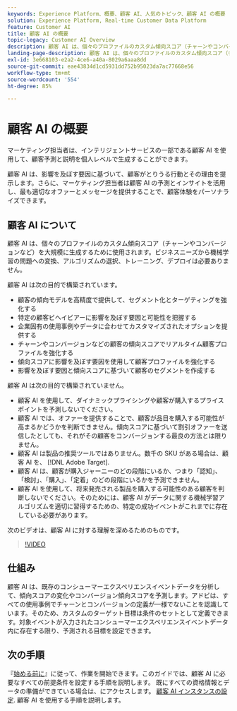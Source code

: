 ```yaml
---
keywords: Experience Platform、概要、顧客 AI、人気のトピック、顧客 AI の概要
solution: Experience Platform, Real-time Customer Data Platform
feature: Customer AI
title: 顧客 AI の概要
topic-legacy: Customer AI Overview
description: 顧客 AI は、個々のプロファイルのカスタム傾向スコア（チャーンやコンバージョンなど）を大規模に生成するために使用されます。ビジネスニーズから機械学習の問題への変換、アルゴリズムの選択、トレーニング、デプロイは必要ありません。
landing-page-description: 顧客 AI は、個々のプロファイルのカスタム傾向スコア（チャーンやコンバージョンなど）を大規模に生成するために使用されます。
exl-id: 3e668103-e2a2-4ce6-a40a-8029a6aaa8dd
source-git-commit: eae43834d1cd5931dd752b95023da7ac77668e56
workflow-type: tm+mt
source-wordcount: '554'
ht-degree: 85%

---
```



# 顧客 AI の概要

マーケティング担当者は、インテリジェントサービスの一部である顧客 AI を使用して、顧客予測と説明を個人レベルで生成することができます。

顧客 AI は、影響を及ぼす要因に基づいて、顧客がとりうる行動とその理由を提示します。さらに、マーケティング担当者は顧客 AI の予測とインサイトを活用し、最も適切なオファーとメッセージを提供することで、顧客体験をパーソナライズできます。

## 顧客 AI について

顧客 AI は、個々のプロファイルのカスタム傾向スコア（チャーンやコンバージョンなど）を大規模に生成するために使用されます。ビジネスニーズから機械学習の問題への変換、アルゴリズムの選択、トレーニング、デプロイは必要ありません。

顧客 AI は次の目的で構築されています。

- 顧客の傾向モデルを高精度で提供して、セグメント化とターゲティングを強化する
- 特定の顧客ビヘイビアーに影響を及ぼす要因と可能性を把握する
- 企業固有の使用事例やデータに合わせてカスタマイズされたオプションを提供する
- チャーンやコンバージョンなどの顧客の傾向スコアでリアルタイム顧客プロファイルを強化する
- 傾向スコアに影響を及ぼす要因を使用して顧客プロファイルを強化する
- 影響を及ぼす要因と傾向スコアに基づいて顧客のセグメントを作成する

顧客 AI は次の目的で構築されていません。

- 顧客 AI を使用して、ダイナミックプライシングや顧客が購入するプライスポイントを予測しないでください。
- 顧客 AI では、オファーを提供することで、顧客が品目を購入する可能性が高まるかどうかを判断できません。傾向スコアに基づいて割引オファーを送信したとしても、それがその顧客をコンバージョンする最良の方法とは限りません。
- 顧客 AI は製品の推奨ツールではありません。数千の SKU がある場合は、顧客 AI を、 [!DNL Adobe Target].
- 顧客 AI は、顧客が購入ジャーニーのどの段階にいるか、つまり「認知」、「検討」、「購入」、「定着」のどの段階にいるかを予測できません。
- 顧客 AI を使用して、将来発売される製品を購入する可能性のある顧客を判断しないでください。そのためには、顧客 AI がデータに関する機械学習アルゴリズムを適切に習得するための、特定の成功イベントがこれまでに存在している必要があります。

次のビデオは、顧客 AI に対する理解を深めるためのものです。

>[!VIDEO](https://video.tv.adobe.com/v/32664?learn=on&quality=12)

## 仕組み

顧客 AI は、既存のコンシューマーエクスペリエンスイベントデータを分析して、傾向スコアの変化やコンバージョン傾向スコアを予測します。アドビは、すべての使用事例でチャーンとコンバージョンの定義が一様でないことを認識しています。そのため、カスタムのターゲット目標は条件のセットとして定義できます。対象イベントが入力されたコンシューマーエクスペリエンスイベントデータ内に存在する限り、予測される目標を設定できます。

## 次の手順

『[始める前に](./getting-started.md)』に従って、作業を開始できます。このガイドでは、顧客 AI に必要なすべての前提条件を設定する手順を説明します。 既にすべての資格情報とデータの準備ができている場合は、にアクセスします。  [顧客 AI インスタンスの設定](./user-guide/configure.md). 顧客 AI を使用する手順を説明します。
